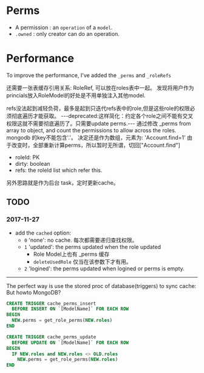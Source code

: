 # Perms

* A permission : an `operation` of a `model`.
* `.owned` : only creator can do an operation.


# Performance

To improve the performance, I've added the `_perms` and `_roleRefs`


还需要一张表缓存引用关系: RoleRef, 可以放在roles表中一起。
发现将用户作为princials放入RoleModel的好处是不用单独注入其他model.

refs没法起到减轻负荷，最多是起到只迭代refs表中的role,但是这些role的权限必须彻底遍历才能获取。
---deprecated:这样简化：约定各个role之间不能有交叉权限这就不需要彻底遍历了。只需要update perms.---
通过修改 _perms from array to object, and count the permissions to allow across the roles.
mongodb 的key不能包含'.'。
决定还是作为数组，元素为: 'Account.find=1'
由于改变时，全部重新计算perms，所以暂时无所谓，切回["Account.find"]


* roleId: PK
* dirty: boolean
* refs: the roleId list which refer this.

另外思路就是作为后台 task，定时更新cache。



## TODO

### 2017-11-27

+ add the `cached` option:
  * `0` 'none': no cache. 每次都需要递归查找权限。
  * `1` 'updated': the perms updated when the role updated
    * Role Model上也有 _perms 缓存
    * `deleteUsedRole` 仅当在该参数下才有用。
  * `2` 'logined': the perms updated when logined or perms is empty.

------------------------

The perfect way is use the stored proc of database(triggers) to sync cache:
But howto MongoDB?

```sql
CREATE TRIGGER cache_perms_insert
  BEFORE INSERT ON `[ModelName]` FOR EACH ROW
BEGIN
  NEW.perms = get_role_perms(NEW.roles)
END

CREATE TRIGGER cache_perms_update
  BEFORE UPDATE ON `[ModelName]` FOR EACH ROW
BEGIN
  IF NEW.roles and NEW.roles <> OLD.roles
    NEW.perms = get_role_perms(NEW.roles)
END
```

